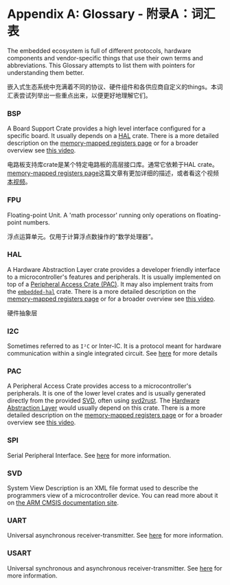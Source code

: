 # Appendix A: Glossary - 附录A：词汇表

The embedded ecosystem is full of different protocols, hardware components and
vendor-specific things that use their own terms and abbreviations. This Glossary
attempts to list them with pointers for understanding them better.

嵌入式生态系统中充满着不同的协议、硬件组件和各供应商自定义的things。本词汇表尝试列举出一些重点出来，以便更好地理解它们。

### BSP

A Board Support Crate provides a high level interface configured for a specific
board. It usually depends on a [HAL](#hal) crate.
There is a more detailed description on the [memory-mapped registers page](../start/registers.md)
or for a broader overview see [this video](https://youtu.be/vLYit_HHPaY).

电路板支持库crate是某个特定电路板的高层接口库。通常它依赖于HAL crate。[memory-mapped registers page](../start/registers.md)这篇文章有更加详细的描述，或者看这个视频[本视频](https://youtu.be/vLYit_HHPaY)。

### FPU

Floating-point Unit. A 'math processor' running only operations on floating-point numbers.

浮点运算单元。仅用于计算浮点数操作的“数学处理器”。

### HAL

A Hardware Abstraction Layer crate provides a developer friendly interface to a microcontroller's
features and peripherals. It is usually implemented on top of a [Peripheral Access Crate (PAC)](#pac).
It may also implement traits from the [`embedded-hal`](https://crates.io/crates/embedded-hal) crate.
There is a more detailed description on the [memory-mapped registers page](../start/registers.md)
or for a broader overview see [this video](https://youtu.be/vLYit_HHPaY).

硬件抽象层

### I2C

Sometimes referred to as `I²C` or Inter-IC. It is a protocol meant for hardware communication
within a single integrated circuit. See [here][i2c] for more details

[i2c]: https://en.wikipedia.org/wiki/I2c

### PAC

A Peripheral Access Crate provides access to a microcontroller's peripherals. It is one of
the lower level crates and is usually generated directly from the provided [SVD](#svd), often
using [svd2rust](https://github.com/rust-embedded/svd2rust/). The [Hardware Abstraction Layer](#hal)
would usually depend on this crate.
There is a more detailed description on the [memory-mapped registers page](../start/registers.md)
or for a broader overview see [this video](https://youtu.be/vLYit_HHPaY).

### SPI

Serial Peripheral Interface. See [here][spi] for more information.

[spi]: https://en.wikipedia.org/wiki/Serial_peripheral_interface

### SVD

System View Description is an XML file format used to describe the programmers view of a
microcontroller device. You can read more about it on
[the ARM CMSIS documentation site](https://www.keil.com/pack/doc/CMSIS/SVD/html/index.html).

### UART

Universal asynchronous receiver-transmitter. See [here][uart] for more information.

[uart]: https://en.wikipedia.org/wiki/Universal_asynchronous_receiver-transmitter

### USART

Universal synchronous and asynchronous receiver-transmitter. See [here][usart] for more information.

[usart]: https://en.wikipedia.org/wiki/Universal_synchronous_and_asynchronous_receiver-transmitter
